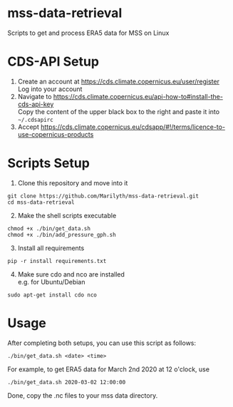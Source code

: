 # mss-data-retrieval
Scripts to get and process ERA5 data for MSS on Linux

# CDS-API Setup
1. Create an account at https://cds.climate.copernicus.eu/user/register \
Log into your account
2. Navigate to https://cds.climate.copernicus.eu/api-how-to#install-the-cds-api-key \
Copy the content of the upper black box to the right and paste it into `~/.cdsapirc`
5. Accept https://cds.climate.copernicus.eu/cdsapp/#!/terms/licence-to-use-copernicus-products

# Scripts Setup
1. Clone this repository and move into it
```
git clone https://github.com/Marilyth/mss-data-retrieval.git
cd mss-data-retrieval
```
2. Make the shell scripts executable
```
chmod +x ./bin/get_data.sh
chmod +x ./bin/add_pressure_gph.sh
```
3. Install all requirements
```
pip -r install requirements.txt
```
4. Make sure cdo and nco are installed\
   e.g. for Ubuntu/Debian
```
sudo apt-get install cdo nco
```

# Usage
After completing both setups, you can use this script as follows:
```
./bin/get_data.sh <date> <time>
```
For example, to get ERA5 data for March 2nd 2020 at 12 o'clock, use
```
./bin/get_data.sh 2020-03-02 12:00:00
```
Done, copy the .nc files to your mss data directory.

